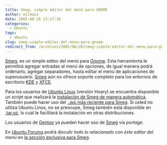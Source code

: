 ```yaml
---
title: Smeg, simple editor del menú para GNOME
author: milmazz
date: 2005-06-26 13:17:10
categories:
  - Ubuntu
tags:
  - Ubuntu
slug: smeg-simple-editor-del-menu-para-gnome
redirect_from: /archivos/2005/06/26/smeg-simple-editor-del-menu-para-gnome/
---
```


[Smeg](http://www.realistanew.com/projects/smeg/), es un simple
editor del menú para [Gnome](https://www.gnome.org/). Esta herramienta le
permitirá agregar entradas al menú de opciones, de igual manera podrá
ordenarlo, agregar separadores, hasta editar el menú de aplicaciones
de _superusuario_. [Smeg](http://www.realistanew.com/projects/smeg/)
aún no ofrece soporte _completo_ para los entornos de escritorio
[KDE](https://www.kde.org/) y [XFCE](https://www.xfce.org/).

Para los usuarios de [Ubuntu Linux](https://www.ubuntulinux.org/ ) (versión
Hoary) se encuentra disponible un _script_ que realizará la [instalación de
Smeg de manera automática](http://dev.realistanew.com/smeg/installsmeg).
También puede hacer uso del [`.deb` más reciente para Smeg](
http://dev.realistanew.com/smeg/latest/smeg.deb). Si usted no utiliza Ubuntu
Linux, no se preocupe, Smeg también está disponible en
[.tar.gz](http://dev.realistanew.com/smeg/latest/smeg.tar.gz), lo cual le
facilitará la instalación en otras distribuciones.

Los usuarios de [Gentoo](http://www.gentoo.org/) ya pueden hacer uso de
[Smeg](http://www.realistanew.com/projects/smeg/) vía _portage_.

En [Ubuntu Forums](http://www.ubuntuforums.org) podrá discutir _todo lo
relacionado con éste editor del menú_ en [la sección exclusiva para
Smeg](http://www.ubuntuforums.org/forumdisplay.php?f=67).
